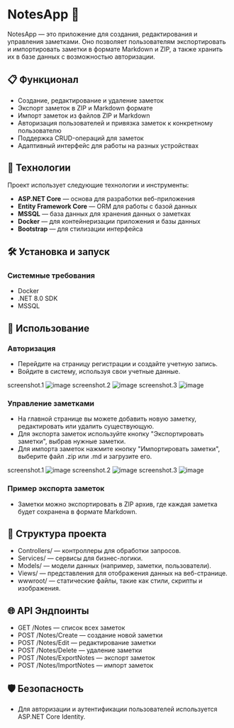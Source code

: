 # NotesApp 📝

NotesApp — это приложение для создания, редактирования и управления заметками. Оно позволяет пользователям экспортировать и импортировать заметки в формате Markdown и ZIP, а также хранить их в базе данных с возможностью авторизации.

## 📋 Функционал

- Создание, редактирование и удаление заметок
- Экспорт заметок в ZIP и Markdown формате
- Импорт заметок из файлов ZIP и Markdown
- Авторизация пользователей и привязка заметок к конкретному пользователю
- Поддержка CRUD-операций для заметок
- Адаптивный интерфейс для работы на разных устройствах

## 🚀 Технологии

Проект использует следующие технологии и инструменты:

- **ASP.NET Core** — основа для разработки веб-приложения
- **Entity Framework Core** — ORM для работы с базой данных
- **MSSQL** — база данных для хранения данных о заметках
- **Docker** — для контейнеризации приложения и базы данных
- **Bootstrap** — для стилизации интерфейса

## 🛠️ Установка и запуск

### Системные требования

- Docker
- .NET 8.0 SDK
- MSSQL

## 🔧 Использование

### Авторизация
- Перейдите на страницу регистрации и создайте учетную запись.
- Войдите в систему, используя свои учетные данные.

screenshot.1
![image](https://github.com/user-attachments/assets/f4def1ec-1acb-4bc5-a4bf-ae1e8af6b2c9)
screenshot.2
![image](https://github.com/user-attachments/assets/a170a608-c0bf-4fda-92ee-180760a575c3)
screenshot.3
![image](https://github.com/user-attachments/assets/c2a99190-9a96-4036-b127-7b86b4e3cdd4)

### Управление заметками
- На главной странице вы можете добавить новую заметку, редактировать или удалить существующую.
- Для экспорта заметок используйте кнопку "Экспортировать заметки", выбрав нужные заметки.
- Для импорта заметок нажмите кнопку "Импортировать заметки", выберите файл .zip или .md и загрузите его.

screenshot.1
![image](https://github.com/user-attachments/assets/1f73a489-f6b2-4e6e-9b8c-afae65ffd459)
screenshot.2
![image](https://github.com/user-attachments/assets/2a35c16d-1c32-401d-85ff-a72abff5c056)
screenshot.3
![image](https://github.com/user-attachments/assets/d0c916b3-8063-4aee-8203-6083f39d1dd0)

### Пример экспорта заметок
- Заметки можно экспортировать в ZIP архив, где каждая заметка будет сохранена в формате Markdown.

## 📂 Структура проекта
- Controllers/ — контроллеры для обработки запросов.
- Services/ — сервисы для бизнес-логики.
- Models/ — модели данных (например, заметки, пользователи).
- Views/ — представления для отображения данных на веб-странице.
- wwwroot/ — статические файлы, такие как стили, скрипты и изображения.

## 🌐 API Эндпоинты
- GET /Notes — список всех заметок
- POST /Notes/Create — создание новой заметки
- POST /Notes/Edit — редактирование заметки
- POST /Notes/Delete — удаление заметки
- POST /Notes/ExportNotes — экспорт заметок
- POST /Notes/ImportNotes — импорт заметок

## 🛡️ Безопасность
- Для авторизации и аутентификации пользователей используется ASP.NET Core Identity.
##
